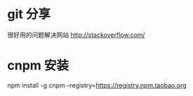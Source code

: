 # git 分享
很好用的问题解决网站
http://stackoverflow.com/
# cnpm 安装
npm install -g cnpm –registry=https://registry.npm.taobao.org
